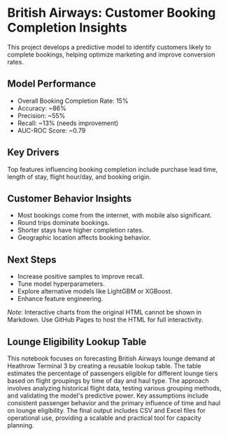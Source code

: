 # British Airways: Customer Booking Completion Insights

This project develops a predictive model to identify customers likely to complete bookings, helping optimize marketing and improve conversion rates.

## Model Performance
- Overall Booking Completion Rate: 15%
- Accuracy: ~86%
- Precision: ~55%
- Recall: ~13% (needs improvement)
- AUC-ROC Score: ~0.79

## Key Drivers
Top features influencing booking completion include purchase lead time, length of stay, flight hour/day, and booking origin.

## Customer Behavior Insights
- Most bookings come from the internet, with mobile also significant.
- Round trips dominate bookings.
- Shorter stays have higher completion rates.
- Geographic location affects booking behavior.

## Next Steps
- Increase positive samples to improve recall.
- Tune model hyperparameters.
- Explore alternative models like LightGBM or XGBoost.
- Enhance feature engineering.

*Note:* Interactive charts from the original HTML cannot be shown in Markdown. Use GitHub Pages to host the HTML for full interactivity.

## Lounge Eligibility Lookup Table

This notebook focuses on forecasting British Airways lounge demand at Heathrow Terminal 3 by creating a reusable lookup table. The table estimates the percentage of passengers eligible for different lounge tiers based on flight groupings by time of day and haul type. The approach involves analyzing historical flight data, testing various grouping methods, and validating the model's predictive power. Key assumptions include consistent passenger behavior and the primary influence of time and haul on lounge eligibility. The final output includes CSV and Excel files for operational use, providing a scalable and practical tool for capacity planning.
